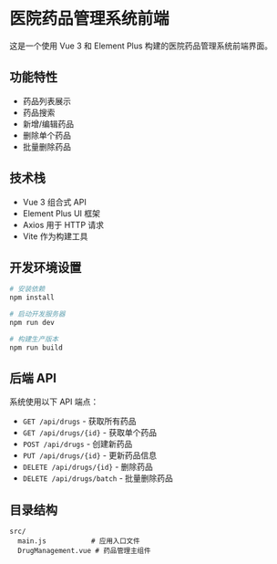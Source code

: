 # 医院药品管理系统前端

这是一个使用 Vue 3 和 Element Plus 构建的医院药品管理系统前端界面。

## 功能特性

- 药品列表展示
- 药品搜索
- 新增/编辑药品
- 删除单个药品
- 批量删除药品

## 技术栈

- Vue 3 组合式 API
- Element Plus UI 框架
- Axios 用于 HTTP 请求
- Vite 作为构建工具

## 开发环境设置

```bash
# 安装依赖
npm install

# 启动开发服务器
npm run dev

# 构建生产版本
npm run build
```

## 后端 API

系统使用以下 API 端点：

- `GET /api/drugs` - 获取所有药品
- `GET /api/drugs/{id}` - 获取单个药品
- `POST /api/drugs` - 创建新药品
- `PUT /api/drugs/{id}` - 更新药品信息
- `DELETE /api/drugs/{id}` - 删除药品
- `DELETE /api/drugs/batch` - 批量删除药品

## 目录结构

```
src/
  main.js           # 应用入口文件
  DrugManagement.vue # 药品管理主组件
``` 